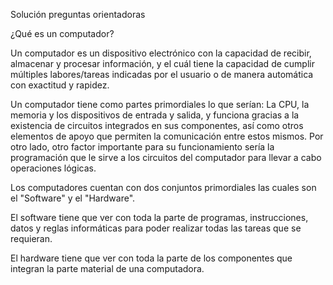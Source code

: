 Solución preguntas orientadoras

¿Qué es un computador?

Un computador es un  dispositivo electrónico con la capacidad de recibir, almacenar y procesar información, y el cuál tiene la capacidad de cumplir múltiples labores/tareas indicadas por el  usuario o de manera automática con exactitud y rapidez.

Un computador tiene como partes primordiales lo que serían: La CPU, la memoria y los dispositivos de entrada y salida, y funciona gracias a la existencia de circuitos integrados en sus componentes, así como otros elementos de apoyo que permiten la comunicación entre estos mismos. Por otro lado, otro factor importante para su funcionamiento sería la programación que le sirve a los circuitos del computador para llevar a cabo operaciones lógicas.

Los computadores cuentan con dos conjuntos primordiales las cuales son el "Software" y el "Hardware".

 El software tiene que ver con toda la parte de programas, instrucciones, datos y reglas informáticas para poder realizar todas las tareas que se requieran.

 El hardware tiene que ver con toda la parte de los componentes que integran la parte material de una computadora.

